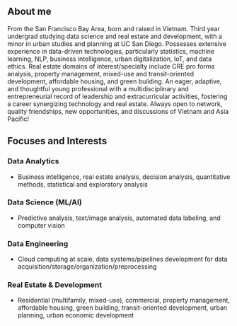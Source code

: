 ---
---
## About me

From the San Francisco Bay Area, born and raised in Vietnam. Third year undergrad studying data science and real estate and development, with a minor in urban studies and planning at UC San Diego. Possesses extensive experience in data-driven technologies, particularly statistics, machine learning, NLP, business intelligence, urban digitalization, IoT, and data ethics. Real estate domains of interest/specialty include CRE pro forma analysis, property management, mixed-use and transit-oriented development, affordable housing, and green building. An eager, adaptive, and thoughtful young professional with a multidisciplinary and entrepreneurial record of leadership and extracurricular activities, fostering a career synergizing technology and real estate. Always open to network, quality friendships, new opportunities, and discussions of Vietnam and Asia Pacific!

## Focuses and Interests

### Data Analytics
- Business intelligence, real estate analysis, decision analysis, quantitative methods, statistical and exploratory analysis

### Data Science (ML/AI)
- Predictive analysis, text/image analysis, automated data labeling, and computer vision

### Data Engineering
- Cloud computing at scale, data systems/pipelines development for data acquisition/storage/organization/preprocessing

### Real Estate & Development
- Residential (multifamily, mixed-use), commercial, property management, affordable housing, green building, transit-oriented development, urban planning, urban economic development
